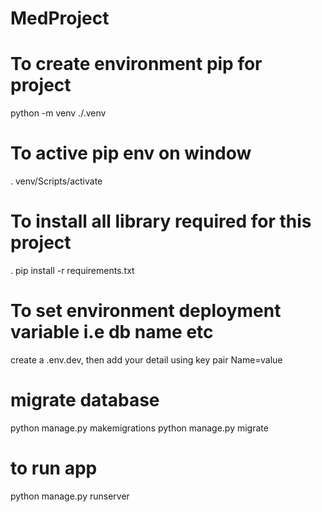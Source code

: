 # MedProject
# To create environment pip for project
python -m venv   ./.venv

# To active pip env on window
. venv/Scripts/activate

# To install all library required for this project
. pip install -r requirements.txt

# To set environment deployment variable i.e db name etc
create a .env.dev, then add your detail using key pair
Name=value

# migrate database
python manage.py makemigrations
python manage.py migrate

# to run app
python manage.py runserver



